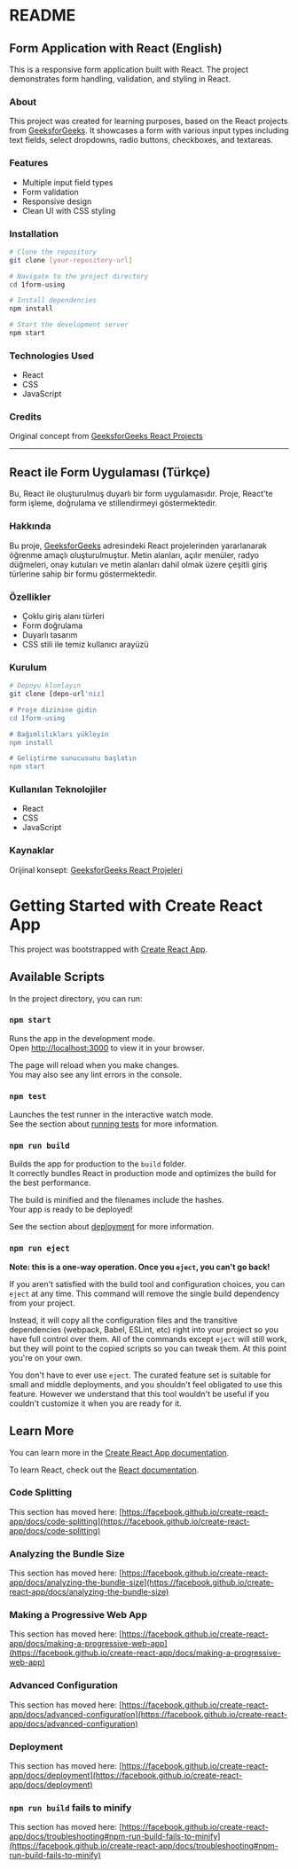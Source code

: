 # README

## Form Application with React (English)

This is a responsive form application built with React. The project demonstrates form handling, validation, and styling in React.

### About

This project was created for learning purposes, based on the React projects from [GeeksforGeeks](https://www.geeksforgeeks.org/reactjs-projects/). It showcases a form with various input types including text fields, select dropdowns, radio buttons, checkboxes, and textareas.

### Features

- Multiple input field types
- Form validation
- Responsive design
- Clean UI with CSS styling

### Installation

```bash
# Clone the repository
git clone [your-repository-url]

# Navigate to the project directory
cd 1form-using

# Install dependencies
npm install

# Start the development server
npm start
```

### Technologies Used

- React
- CSS
- JavaScript

### Credits

Original concept from [GeeksforGeeks React Projects](https://www.geeksforgeeks.org/reactjs-projects/)

---

## React ile Form Uygulaması (Türkçe)

Bu, React ile oluşturulmuş duyarlı bir form uygulamasıdır. Proje, React'te form işleme, doğrulama ve stillendirmeyi göstermektedir.

### Hakkında

Bu proje, [GeeksforGeeks](https://www.geeksforgeeks.org/reactjs-projects/) adresindeki React projelerinden yararlanarak öğrenme amaçlı oluşturulmuştur. Metin alanları, açılır menüler, radyo düğmeleri, onay kutuları ve metin alanları dahil olmak üzere çeşitli giriş türlerine sahip bir formu göstermektedir.

### Özellikler

- Çoklu giriş alanı türleri
- Form doğrulama
- Duyarlı tasarım
- CSS stili ile temiz kullanıcı arayüzü

### Kurulum

```bash
# Depoyu klonlayın
git clone [depo-url'niz]

# Proje dizinine gidin
cd 1form-using

# Bağımlılıkları yükleyin
npm install

# Geliştirme sunucusunu başlatın
npm start
```

### Kullanılan Teknolojiler

- React
- CSS
- JavaScript

### Kaynaklar

Orijinal konsept: [GeeksforGeeks React Projeleri](https://www.geeksforgeeks.org/reactjs-projects/)






# Getting Started with Create React App

This project was bootstrapped with [Create React App](https://github.com/facebook/create-react-app).

## Available Scripts

In the project directory, you can run:

### `npm start`

Runs the app in the development mode.\
Open [http://localhost:3000](http://localhost:3000) to view it in your browser.

The page will reload when you make changes.\
You may also see any lint errors in the console.

### `npm test`

Launches the test runner in the interactive watch mode.\
See the section about [running tests](https://facebook.github.io/create-react-app/docs/running-tests) for more information.

### `npm run build`

Builds the app for production to the `build` folder.\
It correctly bundles React in production mode and optimizes the build for the best performance.

The build is minified and the filenames include the hashes.\
Your app is ready to be deployed!

See the section about [deployment](https://facebook.github.io/create-react-app/docs/deployment) for more information.

### `npm run eject`

**Note: this is a one-way operation. Once you `eject`, you can't go back!**

If you aren't satisfied with the build tool and configuration choices, you can `eject` at any time. This command will remove the single build dependency from your project.

Instead, it will copy all the configuration files and the transitive dependencies (webpack, Babel, ESLint, etc) right into your project so you have full control over them. All of the commands except `eject` will still work, but they will point to the copied scripts so you can tweak them. At this point you're on your own.

You don't have to ever use `eject`. The curated feature set is suitable for small and middle deployments, and you shouldn't feel obligated to use this feature. However we understand that this tool wouldn't be useful if you couldn't customize it when you are ready for it.

## Learn More

You can learn more in the [Create React App documentation](https://facebook.github.io/create-react-app/docs/getting-started).

To learn React, check out the [React documentation](https://reactjs.org/).

### Code Splitting

This section has moved here: [https://facebook.github.io/create-react-app/docs/code-splitting](https://facebook.github.io/create-react-app/docs/code-splitting)

### Analyzing the Bundle Size

This section has moved here: [https://facebook.github.io/create-react-app/docs/analyzing-the-bundle-size](https://facebook.github.io/create-react-app/docs/analyzing-the-bundle-size)

### Making a Progressive Web App

This section has moved here: [https://facebook.github.io/create-react-app/docs/making-a-progressive-web-app](https://facebook.github.io/create-react-app/docs/making-a-progressive-web-app)

### Advanced Configuration

This section has moved here: [https://facebook.github.io/create-react-app/docs/advanced-configuration](https://facebook.github.io/create-react-app/docs/advanced-configuration)

### Deployment

This section has moved here: [https://facebook.github.io/create-react-app/docs/deployment](https://facebook.github.io/create-react-app/docs/deployment)

### `npm run build` fails to minify

This section has moved here: [https://facebook.github.io/create-react-app/docs/troubleshooting#npm-run-build-fails-to-minify](https://facebook.github.io/create-react-app/docs/troubleshooting#npm-run-build-fails-to-minify)
